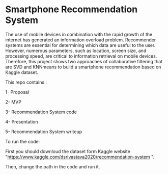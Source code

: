 # Smartphone Recommendation System
The use of mobile devices in combination with the rapid growth of the internet has
 generated an information overload problem. Recommender systems are essential for
  determining which data are useful to the user.
However, numerous parameters, such as
 location, screen size, and processing speed, are critical to information retrieval on mobile
 devices. Therefore, this project shows two approaches of collaborative filtering that are SVD and KNNmeans to build a smartphone recommendation based on
 Kaggle dataset.
 
 This repo contains :
 
 1- Proposal 
 
 2- MVP
 
 3- Recommendation System code 
 
 4- Presentation
 
 5- Recommendation System writeup
 
 To run the code:
 
 First you should downloud the dataset form Kaggle website "https://www.kaggle.com/dsrivastava2020/recommendation-system ".

Then, change the path in the code and run it. 
  

